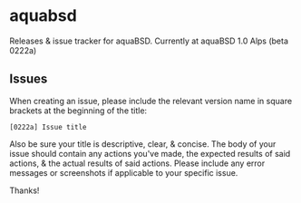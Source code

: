 # aquabsd

Releases & issue tracker for aquaBSD.
Currently at aquaBSD 1.0 Alps (beta 0222a)

## Issues

When creating an issue, please include the relevant version name in square brackets at the beginning of the title:

```
[0222a] Issue title
```

Also be sure your title is descriptive, clear, & concise.
The body of your issue should contain any actions you've made, the expected results of said actions, & the actual results of said actions.
Please include any error messages or screenshots if applicable to your specific issue.

Thanks!
